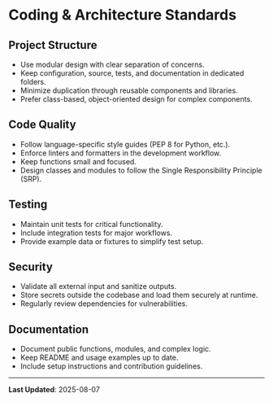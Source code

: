 # Coding & Architecture Standards

## Project Structure
- Use modular design with clear separation of concerns.
- Keep configuration, source, tests, and documentation in dedicated folders.
- Minimize duplication through reusable components and libraries.
- Prefer class-based, object-oriented design for complex components.

## Code Quality
- Follow language-specific style guides (PEP 8 for Python, etc.).
- Enforce linters and formatters in the development workflow.
- Keep functions small and focused.
- Design classes and modules to follow the Single Responsibility Principle (SRP).

## Testing
- Maintain unit tests for critical functionality.
- Include integration tests for major workflows.
- Provide example data or fixtures to simplify test setup.

## Security
- Validate all external input and sanitize outputs.
- Store secrets outside the codebase and load them securely at runtime.
- Regularly review dependencies for vulnerabilities.

## Documentation
- Document public functions, modules, and complex logic.
- Keep README and usage examples up to date.
- Include setup instructions and contribution guidelines.

---
**Last Updated**: 2025-08-07
